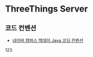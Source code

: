 # ThreeThings Server

## 코드 컨벤션

- [네이버 캠퍼스 핵데이 Java 코딩 컨벤션](https://github.com/naver/hackday-conventions-java/tree/master?tab=readme-ov-file)


123


